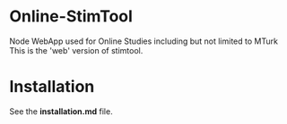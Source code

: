 # Online-StimTool

Node WebApp used for Online Studies including but not limited to MTurk
This is the 'web' version of stimtool.

# Installation

See the **installation.md** file.
